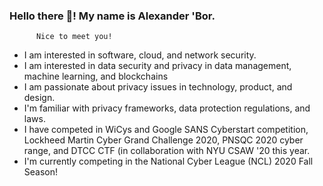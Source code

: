 ### Hello there 👋! My name is Alexander 'Bor.
          Nice to meet you!
- I am interested in software, cloud, and network security.
- I am interested in data security and privacy in data management, machine learning, and blockchains
- I am passionate about privacy issues in technology, product, and design.
- I'm familiar with privacy frameworks, data protection regulations, and laws.
- I have competed in WiCys and Google SANS Cyberstart competition, Lockheed Martin Cyber Grand Challenge 2020, PNSQC 2020 cyber range, and DTCC CTF (in collaboration with NYU CSAW '20 this year. 
- I'm currently competing in the National Cyber League (NCL) 2020 Fall Season!
